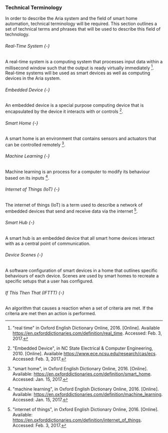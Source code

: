 ### Technical Terminology

In order to describe the Aria system and the field of smart home automation, technical terminology
will be required. This section outlines a set of technical terms and phrases that will be used
to describe this field of technology.

###### Real-Time System {-}

A real-time system is a computing system that processes input data within a millisecond window
such that the output is ready virtually immediately [^TT-1]. Real-time systems will be used as
smart devices as well as computing devices in the Aria system.

###### Embedded Device {-}

An embedded device is a special purpose computing device that is encapsulated by the device
it interacts with or controls [^TT-5].

###### Smart Home {-}

A smart home is an environment that contains sensors and actuators that can be controlled
remotely [^TT-2].

###### Machine Learning {-}

Machine learning is an process for a computer to modify its behaviour based on its inputs [^TT-3].

###### Internet of Things (IoT) {-}

The internet of things (IoT) is a term used to describe a network of embedded devices that send
and receive data via the internet [^TT-4].

###### Smart Hub {-}

A smart hub is an embedded device that all smart home devices interact with as a central point
of communication.

###### Device Scenes {-}

A software configuration of smart devices in a home that outlines specific behaviours of each
device. Scenes are used by smart homes to recreate a specific setups that a user has configured.
<!-- TODO: Add reference -->

###### If This Then That (IFTTT) {-}

An algorithm that causes a reaction when a set of criteria are met. If the criteria are met
then an action is performed.


<!-- References -->

[^TT-1]: "real time" in Oxford English Dictionary Online, 2016. [Online]. Available <https://en.oxforddictionaries.com/definition/real_time>. Accessed: Feb. 3, 2017.
[^TT-2]: "smart home", in Oxford English Dictionary Online, 2016. [Online]. Available: <https://en.oxforddictionaries.com/definition/smart_home>. Accessed: Jan. 15, 2017.
[^TT-3]: "machine learning", in Oxford English Dictionary Online, 2016. [Online]. Available: <https://en.oxforddictionaries.com/definition/machine_learning>. Accessed: Jan. 15, 2017.
[^TT-4]: "internet of things", in Oxford English Dictionary Online, 2016. [Online]. Available: <https://en.oxforddictionaries.com/definition/internet_of_things>. Accessed: Feb. 3, 2017.
[^TT-5]: "Embedded Device", in NC State Electrical & Computer Engineering, 2010. [Online]. Available <https://www.ece.ncsu.edu/research/cas/ecs>. Accessed: Feb. 3, 2017.
